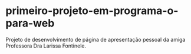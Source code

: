 # primeiro-projeto-em-programa-o-para-web
Projeto de desenvolvimento de página de apresentação pessoal da amiga Professora Dra Larissa Fontinele.
